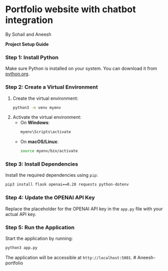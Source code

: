 # Portfolio website with chatbot integration

By Sohail and Aneesh

**Project Setup Guide**

### Step 1: Install Python

Make sure Python is installed on your system. You can download it from [python.org](https://www.python.org/downloads/).

### Step 2: Create a Virtual Environment

1. Create the virtual environment:
   ```bash
   python3 -m venv myenv
   ```
2. Activate the virtual environment:
   - On **Windows**:
     ```bash
     myenv\Scripts\activate
     ```
   - On **macOS/Linux**:
     ```bash
     source myenv/bin/activate
     ```

### Step 3: Install Dependencies

Install the required dependencies using `pip`:

```bash
pip3 install flask openai==0.28 requests python-dotenv
```

### Step 4: Update the OPENAI API Key

Replace the placeholder for the OPENAI API key in the `app.py` file with your actual API key.

### Step 5: Run the Application

Start the application by running:

```bash
python3 app.py
```

The application will be accessible at `http://localhost:5001`.
#   A n e e s h - p o r t f o l i o  
 